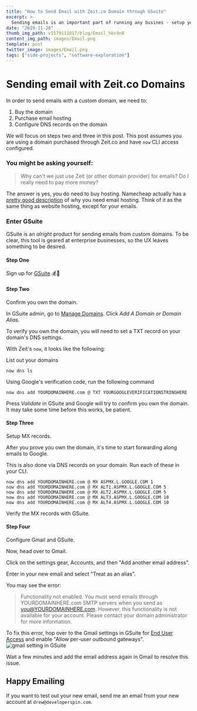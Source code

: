```yaml
---
title: "How to Send Email with Zeit.co Domain through GSuite"
excerpt: >-
  Sending emails is an important part of running any busines - setup your Zeit domain with GSuite (in Gmail).
date: "2019-11-20"
thumb_img_path: v1579111017/blog/Email_hbc4n0
content_img_path: images/Email.png
template: post
twitter_image: images/Email.png
tags: ["side-projects", "software-exploration"]
---
```


# Sending email with Zeit.co Domains

In order to send emails with a custom domain, we need to:

1. Buy the domain
2. Purchase email hosting
3. Configure DNS records on the domain

We will focus on steps two and three in this post. This post assumes you are using a domain purchased through Zeit.co and have `now` CLI access configured.

### You might be asking yourself:

> Why can't we just use Zeit (or other domain provider) for emails? Do I really need to pay more money?

The answer is yes, you do need to buy hosting. Namecheap actually has a [pretty good description](https://www.namecheap.com/hosting/what-is-email-hosting/) of why you need email hosting. Think of it as the same thing as website hosting, except for your emails.

### Enter GSuite

GSuite is an _alright_ product for sending emails from custom domains. To be clear, this tool is geared at enterprise businesses, so the UX leaves something to be desired.

#### Step One

Sign up for [GSuite](https://gsuite.google.com/) 💰💸

#### Step Two

Confirm you own the domain.

In GSuite admin, go to [Manage Domains](https://admin.google.com/AdminHome?hl=en#Domains:). Click _Add A Domain or Domain Alias_.

To verify you own the domain, you will need to set a TXT record on your domain's DNS settings.

With Zeit's `now`, it looks like the following:

List out your domains

```
now dns ls

```

Using Google's verification code, run the following command

```
now dns add YOURDOMAINHERE.com @ TXT YOURGOOGLEVERIFICATIONSTRINGHERE
```

Press _Validate_ in GSuite and Google will try to confirm you own the domain. It may take some time before this works, be patient.

#### Step Three

Setup MX records.

After you prove you own the domain, it's time to start forwarding along emails to Google.

This is also done via DNS records on your domain. Run each of these in your CLI.

```
now dns add YOURDOMAINHERE.com @ MX ASPMX.L.GOOGLE.COM 1
now dns add YOURDOMAINHERE.com @ MX ALT1.ASPMX.L.GOOGLE.COM 5
now dns add YOURDOMAINHERE.com @ MX ALT2.ASPMX.L.GOOGLE.COM 5
now dns add YOURDOMAINHERE.com @ MX ALT3.ASPMX.L.GOOGLE.COM 10
now dns add YOURDOMAINHERE.com @ MX ALT4.ASPMX.L.GOOGLE.COM 10
```

Verify the MX records with GSuite.

#### Step Four

Configure Gmail and GSuite.

Now, head over to Gmail.

Click on the settings gear, Accounts, and then "Add another email address".

Enter in your new email and select "Treat as an alias".

You may see the error:

> Functionality not enabled.
> You must send emails through YOURDOMAINHERE.com SMTP servers when you send as you@YOURDOMAINHERE.com. However, this functionality is not available for your account. Please contact your domain administrator for more information.

To fix this error, hop over to the Gmail settings in GSuite for [End User Access](https://admin.google.com/ac/apps/gmail/enduseraccess?hl=en) and enable "Allow per-user outbound gateways".
![gmail setting in GSuite](/images/Functionality-not-enabled.png)

Wait a few minutes and add the email address again in Gmail to resolve this issue.

## Happy Emailing

If you want to test out your new email, send me an email from your new account at `drew@developerspin.com`.
